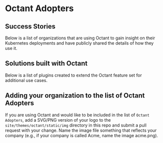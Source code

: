 # Octant Adopters

## Success Stories

Below is a list of organizations that are using Octant to gain insight on their Kubernetes deployments and have publicly shared the details of how they use it.


## Solutions built with Octant

Below is a list of plugins created to extend the Octant feature set for additional use cases.


## Adding your organization to the list of Octant Adopters

If you are using Octant and would like to be included in the list of `Octant Adopters`, add a SVG/PNG version of your logo to the `site/themes/octant/static/img` directory in this repo and submit a pull request with your change. Name the image file something that reflects your company (e.g., if your company is called Acme, name the image acme.png).

